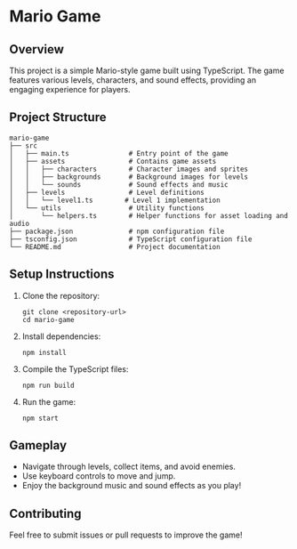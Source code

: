# Mario Game

## Overview
This project is a simple Mario-style game built using TypeScript. The game features various levels, characters, and sound effects, providing an engaging experience for players.

## Project Structure
```
mario-game
├── src
│   ├── main.ts               # Entry point of the game
│   ├── assets                # Contains game assets
│   │   ├── characters        # Character images and sprites
│   │   ├── backgrounds       # Background images for levels
│   │   └── sounds            # Sound effects and music
│   ├── levels                # Level definitions
│   │   └── level1.ts        # Level 1 implementation
│   └── utils                 # Utility functions
│       └── helpers.ts        # Helper functions for asset loading and audio
├── package.json              # npm configuration file
├── tsconfig.json             # TypeScript configuration file
└── README.md                 # Project documentation
```

## Setup Instructions
1. Clone the repository:
   ```
   git clone <repository-url>
   cd mario-game
   ```

2. Install dependencies:
   ```
   npm install
   ```

3. Compile the TypeScript files:
   ```
   npm run build
   ```

4. Run the game:
   ```
   npm start
   ```

## Gameplay
- Navigate through levels, collect items, and avoid enemies.
- Use keyboard controls to move and jump.
- Enjoy the background music and sound effects as you play!

## Contributing
Feel free to submit issues or pull requests to improve the game!